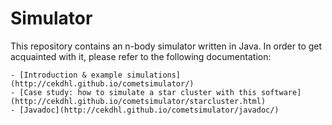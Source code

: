 Simulator
==============
This repository contains an n-body simulator written in Java. In order to get acquainted with it, please refer to the following documentation:

	- [Introduction & example simulations](http://cekdhl.github.io/cometsimulator/)
	- [Case study: how to simulate a star cluster with this software](http://cekdhl.github.io/cometsimulator/starcluster.html)
	- [Javadoc](http://cekdhl.github.io/cometsimulator/javadoc/)